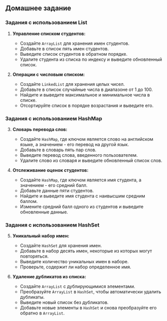 ## Домашнее задание 

### Задания с использованием List

1. **Управление списком студентов:**
    - Создайте `ArrayList` для хранения имен студентов.
    - Добавьте в список пять имен студентов.
    - Выведите список студентов в обратном порядке.
    - Удалите студента из списка по индексу и выведите обновленный список.

2. **Операции с числовым списком:**
    - Создайте `LinkedList` для хранения целых чисел.
    - Добавьте в список случайные числа в диапазоне от 1 до 100.
    - Найдите и выведите максимальное и минимальное числа в списке.
    - Отсортируйте список в порядке возрастания и выведите его.

### Задания с использованием HashMap

3. **Словарь перевода слов:**
    - Создайте `HashMap`, где ключом является слово на английском языке, а значением - его перевод на другой язык.
    - Добавьте в словарь пять пар слов.
    - Выведите перевод слова, введенного пользователем.
    - Удалите слово из словаря и выведите обновленный список слов.

4. **Отслеживание оценок студентов:**
    - Создайте `HashMap`, где ключом является имя студента, а значением - его средний балл.
    - Добавьте данные пяти студентов.
    - Найдите и выведите имя студента с наивысшим средним баллом.
    - Измените средний балл одного из студентов и выведите обновленные данные.

### Задания с использованием HashSet

5. **Уникальный набор имен:**
    - Создайте `HashSet` для хранения имен.
    - Добавьте в набор десять имен, некоторые из которых могут повторяться.
    - Выведите количество уникальных имен в наборе.
    - Проверьте, содержит ли набор определенное имя.

6. **Удаление дубликатов из списка:**
    - Создайте `ArrayList` с дублирующимися элементами.
    - Преобразуйте `ArrayList` в `HashSet`, чтобы автоматически удалить дубликаты.
    - Выведите новый список без дубликатов.
    - Добавьте новые элементы в `HashSet` и снова преобразуйте его обратно в `ArrayList`.


